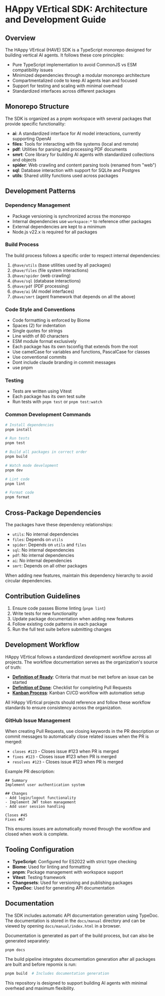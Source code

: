 # HAppy VErtical SDK: Architecture and Development Guide

## Overview

The HAppy VErtical (HAVE) SDK is a TypeScript monorepo designed for building vertical AI agents. It follows these core principles:

- Pure TypeScript implementation to avoid CommonJS vs ESM compatibility issues
- Minimized dependencies through a modular monorepo architecture
- Compartmentalized code to keep AI agents lean and focused
- Support for testing and scaling with minimal overhead
- Standardized interfaces across different packages

## Monorepo Structure

The SDK is organized as a pnpm workspace with several packages that provide specific functionality:

- **ai**: A standardized interface for AI model interactions, currently supporting OpenAI
- **files**: Tools for interacting with file systems (local and remote)
- **pdf**: Utilities for parsing and processing PDF documents
- **smrt**: Core library for building AI agents with standardized collections and objects 
- **spider**: Web crawling and content parsing tools (renamed from "web")
- **sql**: Database interaction with support for SQLite and Postgres
- **utils**: Shared utility functions used across packages

## Development Patterns

### Dependency Management

- Package versioning is synchronized across the monorepo
- Internal dependencies use `workspace:*` to reference other packages
- External dependencies are kept to a minimum
- Node.js v22.x is required for all packages

### Build Process

The build process follows a specific order to respect internal dependencies:

1. `@have/utils` (base utilities used by all packages)
2. `@have/files` (file system interactions)
3. `@have/spider` (web crawling)
4. `@have/sql` (database interactions)
5. `@have/pdf` (PDF processing)
6. `@have/ai` (AI model interfaces)
7. `@have/smrt` (agent framework that depends on all the above)

### Code Style and Conventions

- Code formatting is enforced by Biome
- Spaces (2) for indentation
- Single quotes for strings
- Line width of 80 characters
- ESM module format exclusively
- Each package has its own tsconfig that extends from the root
- Use camelCase for variables and functions, PascalCase for classes
- Use conventional commits
- Dont include claude branding in commit messages
- use pnpm 

### Testing

- Tests are written using Vitest
- Each package has its own test suite
- Run tests with `pnpm test` or `pnpm test:watch`

### Common Development Commands

```bash
# Install dependencies
pnpm install

# Run tests
pnpm test

# Build all packages in correct order
pnpm build

# Watch mode development
pnpm dev

# Lint code
pnpm lint

# Format code
pnpm format
```

## Cross-Package Dependencies

The packages have these dependency relationships:

- `utils`: No internal dependencies
- `files`: Depends on `utils`
- `spider`: Depends on `utils` and `files`
- `sql`: No internal dependencies
- `pdf`: No internal dependencies
- `ai`: No internal dependencies
- `smrt`: Depends on all other packages

When adding new features, maintain this dependency hierarchy to avoid circular dependencies.

## Contribution Guidelines

1. Ensure code passes Biome linting (`pnpm lint`)
2. Write tests for new functionality
3. Update package documentation when adding new features
4. Follow existing code patterns in each package
5. Run the full test suite before submitting changes

## Development Workflow

HAppy VErtical follows a standardized development workflow across all projects. The workflow documentation serves as the organization's source of truth:

- **[Definition of Ready](./docs/workflow/DEFINITION_OF_READY.md)**: Criteria that must be met before an issue can be started
- **[Definition of Done](./docs/workflow/DEFINITION_OF_DONE.md)**: Checklist for completing Pull Requests
- **[Kanban Process](./docs/workflow/KANBAN.md)**: Kanban CI/CD workflow with automation setup

All HAppy VErtical projects should reference and follow these workflow standards to ensure consistency across the organization.

### GitHub Issue Management

When creating Pull Requests, use closing keywords in the PR description or commit messages to automatically close related issues when the PR is merged:

- `closes #123` - Closes issue #123 when PR is merged
- `fixes #123` - Closes issue #123 when PR is merged  
- `resolves #123` - Closes issue #123 when PR is merged

Example PR description:
```
## Summary
Implement user authentication system

## Changes
- Add login/logout functionality
- Implement JWT token management
- Add user session handling

Closes #45
Fixes #67
```

This ensures issues are automatically moved through the workflow and closed when work is complete.

## Tooling Configuration

- **TypeScript**: Configured for ES2022 with strict type checking
- **Biome**: Used for linting and formatting
- **pnpm**: Package management with workspace support
- **Vitest**: Testing framework
- **Changesets**: Used for versioning and publishing packages
- **TypeDoc**: Used for generating API documentation

## Documentation

The SDK includes automatic API documentation generation using TypeDoc. The documentation is stored in the `docs/manual` directory and can be viewed by opening `docs/manual/index.html` in a browser.

Documentation is generated as part of the build process, but can also be generated separately:

```bash
pnpm docs
```

The build pipeline integrates documentation generation after all packages are built and before repomix is run:

```bash
pnpm build  # Includes documentation generation
```

This repository is designed to support building AI agents with minimal overhead and maximum flexibility.

## 